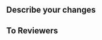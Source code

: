## Describe your changes
<!-- 스크린샷 및 작업내용을 적어주세요 -->

## To Reviewers
<!-- 리뷰어에게 남기는 참고사항을 적어주세요 -->